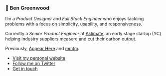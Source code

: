 ### 👋 Ben Greenwood

I’m a _Product Designer_ and _Full Stack Engineer_ who enjoys tackling problems with a focus on simplicity, usability, and responsiveness.

Currently a _Senior Product Engineer_ at [Aklimate](https://www.getaklimate.com), an early stage startup (YC) helping industry suppliers measure and cut their carbon output.

Previously, [Appear Here](https://appearhere.co.uk) and [mmtm](https://mmtm.io).

- [Visit my personal website](https://beanacre.xyz)
- [Follow me on Twitter](https://twitter.com/_beanacre)
- [Get in touch](mailto:ben.224@hotmail.co.uk)
